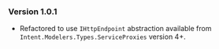 ### Version 1.0.1

- Refactored to use `IHttpEndpoint` abstraction available from `Intent.Modelers.Types.ServiceProxies` version 4+.
